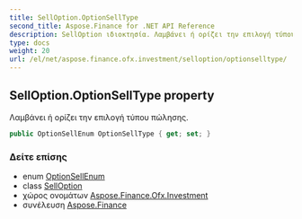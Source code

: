 ```yaml
---
title: SellOption.OptionSellType
second_title: Aspose.Finance for .NET API Reference
description: SellOption ιδιοκτησία. Λαμβάνει ή ορίζει την επιλογή τύπου πώλησης.
type: docs
weight: 20
url: /el/net/aspose.finance.ofx.investment/selloption/optionselltype/
---
```

## SellOption.OptionSellType property

Λαμβάνει ή ορίζει την επιλογή τύπου πώλησης.

```csharp
public OptionSellEnum OptionSellType { get; set; }
```

### Δείτε επίσης

* enum [OptionSellEnum](../../optionsellenum/)
* class [SellOption](../)
* χώρος ονομάτων [Aspose.Finance.Ofx.Investment](../../selloption/)
* συνέλευση [Aspose.Finance](../../../)


